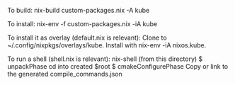 To build:
    nix-build custom-packages.nix -A kube

To install:
    nix-env -f custom-packages.nix -iA kube

To install it as overlay (default.nix is relevant):
    Clone to ~/.config/nixpkgs/overlays/kube. Install with nix-env -iA nixos.kube.

To run a shell (shell.nix is relevant):
    nix-shell (from this directory)
    $ unpackPhase
    cd into created $root
    $ cmakeConfigurePhase
    Copy or link to the generated compile_commands.json

